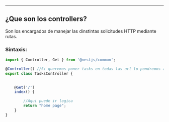 
---
## ¿Que son los controllers? 
Son los encargados de manejar las dinstintas solicitudes HTTP mediante rutas. 


### Sintaxis:

```typescript
import { Controller, Get } from '@nestjs/common';

@Controller() //Si queremos poner tasks en todas las url lo pondremos aqui.
export class TasksController {

    
    @Get('/')
    index() {

        //Aqui puede ir logica
        return "home page";
    }
}
```
